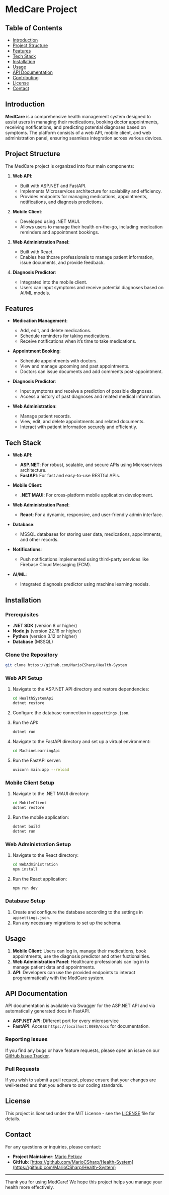 # MedCare Project

## Table of Contents

- [Introduction](#introduction)
- [Project Structure](#project-structure)
- [Features](#features)
- [Tech Stack](#tech-stack)
- [Installation](#installation)
- [Usage](#usage)
- [API Documentation](#api-documentation)
- [Contributing](#contributing)
- [License](#license)
- [Contact](#contact)

## Introduction

**MedCare** is a comprehensive health management system designed to assist users in managing their medications, booking doctor appointments, receiving notifications, and predicting potential diagnoses based on symptoms. The platform consists of a web API, mobile client, and web administration panel, ensuring seamless integration across various devices.

## Project Structure

The MedCare project is organized into four main components:

1. **Web API**:

   - Built with ASP.NET and FastAPI.
   - Implements Microservices architecture for scalability and efficiency.
   - Provides endpoints for managing medications, appointments, notifications, and diagnosis predictions.

2. **Mobile Client**:

   - Developed using .NET MAUI.
   - Allows users to manage their health on-the-go, including medication reminders and appointment bookings.

3. **Web Administration Panel**:

   - Built with React.
   - Enables healthcare professionals to manage patient information, issue documents, and provide feedback.

4. **Diagnosis Predictor**:
   - Integrated into the mobile client.
   - Users can input symptoms and receive potential diagnoses based on AI/ML models.

## Features

- **Medication Management**:

  - Add, edit, and delete medications.
  - Schedule reminders for taking medications.
  - Receive notifications when it’s time to take medications.

- **Appointment Booking**:

  - Schedule appointments with doctors.
  - View and manage upcoming and past appointments.
  - Doctors can issue documents and add comments post-appointment.

- **Diagnosis Predictor**:

  - Input symptoms and receive a prediction of possible diagnoses.
  - Access a history of past diagnoses and related medical information.

- **Web Administration**:
  - Manage patient records.
  - View, edit, and delete appointments and related documents.
  - Interact with patient information securely and efficiently.

## Tech Stack

- **Web API**:

  - **ASP.NET**: For robust, scalable, and secure APIs using Microservices architecture.
  - **FastAPI**: For fast and easy-to-use RESTful APIs.

- **Mobile Client**:

  - **.NET MAUI**: For cross-platform mobile application development.

- **Web Administration Panel**:

  - **React**: For a dynamic, responsive, and user-friendly admin interface.

- **Database**:

  - MSSQL databases for storing user data, medications, appointments, and other records.

- **Notifications**:

  - Push notifications implemented using third-party services like Firebase Cloud Messaging (FCM).

- **AI/ML**:
  - Integrated diagnosis predictor using machine learning models.

## Installation

### Prerequisites

- **.NET SDK** (version 8 or higher)
- **Node.js** (version 22.16 or higher)
- **Python** (version 3.12 or higher)
- **Database** (MSSQL)

### Clone the Repository

```bash
git clone https://github.com/MarioCSharp/Health-System
```

### Web API Setup

1. Navigate to the ASP.NET API directory and restore dependencies:

   ```bash
   cd HealthSystemApi
   dotnet restore
   ```

2. Configure the database connection in `appsettings.json`.

3. Run the API:

   ```bash
   dotnet run
   ```

4. Navigate to the FastAPI directory and set up a virtual environment:

   ```bash
   cd MachineLearningApi
   ```

5. Run the FastAPI server:

   ```bash
   uvicorn main:app --reload
   ```

### Mobile Client Setup

1. Navigate to the .NET MAUI directory:

   ```bash
   cd MobileClient
   dotnet restore
   ```

2. Run the mobile application:

   ```bash
   dotnet build
   dotnet run
   ```

### Web Administration Setup

1. Navigate to the React directory:

   ```bash
   cd WebAdministration
   npm install
   ```

2. Run the React application:

   ```bash
   npm run dev
   ```

### Database Setup

1. Create and configure the database according to the settings in `appsettings.json`.
2. Run any necessary migrations to set up the schema.

## Usage

1. **Mobile Client**: Users can log in, manage their medications, book appointments, use the diagnosis predictor and other fuctionalities.
2. **Web Administration Panel**: Healthcare professionals can log in to manage patient data and appointments.
3. **API**: Developers can use the provided endpoints to interact programmatically with the MedCare system.

## API Documentation

API documentation is available via Swagger for the ASP.NET API and via automatically generated docs in FastAPI.

- **ASP.NET API**: Different port for every microservice
- **FastAPI**: Access `https://localhost:8080/docs` for documentation.

### Reporting Issues

If you find any bugs or have feature requests, please open an issue on our [GitHub Issue Tracker](https://github.com/MarioCSharp/Health-System/issues).

### Pull Requests

If you wish to submit a pull request, please ensure that your changes are well-tested and that you adhere to our coding standards.

## License

This project is licensed under the MIT License - see the [LICENSE](LICENSE) file for details.

## Contact

For any questions or inquiries, please contact:

- **Project Maintainer**: [Mario Petkov](https://www.linkedin.com/in/mario-petkov-a5582a227/)
- **GitHub**: [https://github.com/MarioCSharp/Health-System](https://github.com/MarioCSharp/Health-System)

---

Thank you for using MedCare! We hope this project helps you manage your health more effectively.
